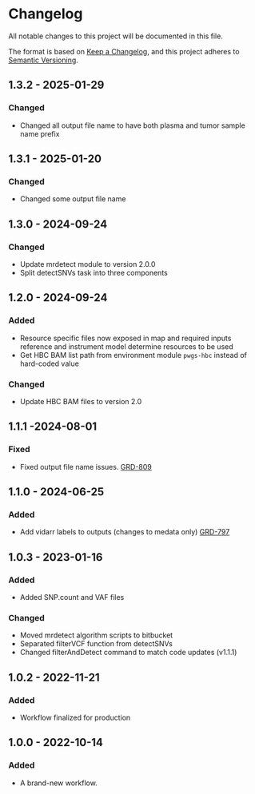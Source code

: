 # Changelog
All notable changes to this project will be documented in this file.

The format is based on [Keep a Changelog](https://keepachangelog.com/en/1.0.0/),
and this project adheres to [Semantic Versioning](https://semver.org/spec/v2.0.0.html).

## 1.3.2 - 2025-01-29
### Changed
- Changed all output file name to have both plasma and tumor sample name prefix

## 1.3.1 - 2025-01-20
### Changed
- Changed some output file name 

## 1.3.0 - 2024-09-24
### Changed
- Update mrdetect module to version 2.0.0 
- Split detectSNVs task into three components

## 1.2.0 - 2024-09-24
### Added
- Resource specific files now exposed in map and required inputs reference and instrument model determine resources to be used
- Get HBC BAM list path from environment module `pwgs-hbc` instead of hard-coded value
### Changed
- Update HBC BAM files to version 2.0

## 1.1.1 -2024-08-01
### Fixed
- Fixed output file name issues. [GRD-809](https://jira.oicr.on.ca/browse/GRD-809)

## 1.1.0 - 2024-06-25
### Added
- Add vidarr labels to outputs (changes to medata only) [GRD-797](https://jira.oicr.on.ca/browse/GRD-797) 

## 1.0.3 - 2023-01-16
### Added
- Added SNP.count and VAF files
### Changed
- Moved mrdetect algorithm scripts to bitbucket
- Separated filterVCF function from detectSNVs
- Changed filterAndDetect command to match code updates (v1.1.1)

## 1.0.2 - 2022-11-21
### Added
- Workflow finalized for production

## 1.0.0 - 2022-10-14
### Added
- A brand-new workflow.
